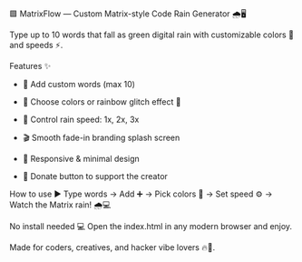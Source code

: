 🟩 MatrixFlow — Custom Matrix-style Code Rain Generator 🌧️🖥️

Type up to 10 words that fall as green digital rain with customizable colors 🌈 and speeds ⚡.

Features ✨
- 📝 Add custom words (max 10)

- 🎨 Choose colors or rainbow glitch effect 🌈

- 🚀 Control rain speed: 1x, 2x, 3x

- 🎬 Smooth fade-in branding splash screen

- 📱 Responsive & minimal design

- 💚 Donate button to support the creator

How to use ▶️
Type words → Add ➕ → Pick colors 🎨 → Set speed ⚙️ → Watch the Matrix rain! 🌧️💻

No install needed 💻
Open the index.html in any modern browser and enjoy.

Made for coders, creatives, and hacker vibe lovers 🔥👾.
